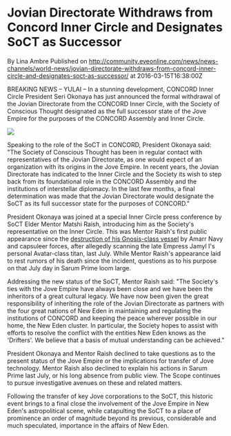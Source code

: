 # Jovian Directorate Withdraws from Concord Inner Circle and Designates SoCT as Successor
By Lina Ambre
Published on http://community.eveonline.com/news/news-channels/world-news/jovian-directorate-withdraws-from-concord-inner-circle-and-designates-soct-as-successor/ at 2016-03-15T16:38:00Z

BREAKING NEWS – YULAI – In a stunning development, CONCORD Inner Circle President Seri Okonaya has just announced the formal withdrawal of the Jovian Directorate from the CONCORD Inner Circle, with the Society of Conscious Thought designated as the full successor state of the Jove Empire for the purposes of the CONCORD Assembly and Inner Circle.

![](http://web.ccpgamescdn.com/newssystem/media/70125/1/jove_circle_soct.png)

Speaking to the role of the SoCT in CONCORD, President Okonaya said: "The Society of Conscious Thought has been in regular contact with representatives of the Jovian Directorate, as one would expect of an organization with its origins in the Jove Empire. In recent years, the Jovian Directorate has indicated to the Inner Circle and the Society its wish to step back from its foundational role in the CONCORD Assembly and the institutions of interstellar diplomacy. In the last few months, a final determination was made that the Jovian Directorate would designate the SoCT as its full successor state for the purposes of CONCORD."

President Okonaya was joined at a special Inner Circle press conference by SoCT Elder Mentor Matshi Raish, introducing him as the Society's representative on the Inner Circle. This was Mentor Raish's first public appearance since the [destruction of his Gnosis-class vessel](http://community.eveonline.com/news/news-channels/world-news/breaking-news-society-of-conscious-thought-vessel-downed-in-sarum-prime/) by Amarr Navy and capsuleer forces, after allegedly scanning the late Empress Jamyl I's personal Avatar-class titan, last July. While Mentor Raish's appearance laid to rest rumors of his death since the incident, questions as to his purpose on that July day in Sarum Prime loom large.

Addressing the new status of the SoCT, Mentor Raish said: "The Society's ties with the Jove Empire have always been close and we have been the inheritors of a great cultural legacy. We have now been given the great responsibility of inheriting the role of the Jovian Directorate as partners with the four great nations of New Eden in maintaining and regulating the institutions of CONCORD and keeping the peace wherever possible in our home, the New Eden cluster. In particular, the Society hopes to assist with efforts to resolve the conflict with the entities New Eden knows as the 'Drifters'. We believe that a basis of mutual understanding can be achieved."

President Okonaya and Mentor Raish declined to take questions as to the present status of the Jove Empire or the implications for transfer of Jove technology. Mentor Raish also declined to explain his actions in Sarum Prime last July, or his long absence from public view. The Scope continues to pursue investigative avenues on these and related matters.

Following the transfer of key Jove corporations to the SoCT, this historic event brings to a final close the involvement of the Jove Empire in New Eden's astropolitical scene, while catapulting the SoCT to a place of prominence an order of magnitude beyond its previous, considerable and much speculated, importance in the affairs of New Eden.

